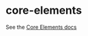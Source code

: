 core-elements
=========

See the [Core Elements docs](http://www.polymer-project.org/components/core-docs/index.html)
